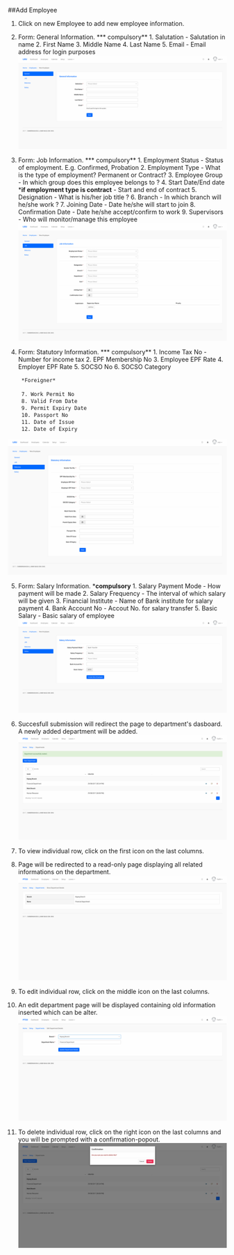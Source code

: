 ##Add Employee

1. Click on new Employee to add new employee information.

2. Form: General Information. *** compulsory**
        1. Salutation
           - Salutation in name
        2. First Name
        3. Middle Name
        4. Last Name
        5. Email
        	- Email address for login purposes
![Create Employee: 1](/Images/Employee/employee_create_general.png)

3. Form: Job Information. *** compulsory**
		1. Employment Status
			- Status of employment. E.g. Confirmed, Probation
		2. Employment Type
			- What is the type of employment? Permanent or Contract?
		3. Employee Group
			- In which group does this employee belongs to ?
		4. Start Date/End date ***if employment type is contract**
			- Start and end of contract
		5. Designation
			- What is his/her job title ?
		6. Branch
			- In which branch will he/she work ?
		7. Joining Date
			- Date he/she will start to join
		8. Confirmation Date
			- Date he/she accept/confirm to work
		9. Supervisors
			- Who will monitor/manage this employee
![Create Employee: 2](/Images/Employee/employee_create_job.png)

4. Form: Statutory Information. *** compulsory**
		1. Income Tax No
			- Number for income tax
		2. EPF Membership No
		3. Employee EPF Rate
		4. Employer EPF Rate
		5. SOCSO No
		6. SOCSO Category

		*Foreigner*

		7. Work Permit No
		8. Valid From Date
		9. Permit Expiry Date
		10. Passport No
		11. Date of Issue
		12. Date of Expiry
![Create Employee: 3](/Images/Employee/employee_create_statutory.png)

5. Form: Salary Information. ***compulsory**
		1. Salary Payment Mode
			- How payment will be made
		2. Salary Frequency
			- The interval of which salary will be given
		3. Financial Institute
			- Name of Bank institute for salary payment
		4. Bank Account No
			- Accout No. for salary transfer
		5. Basic Salary
			- Basic salary of employee
![Create Employee: 4](/Images/Employee/employee_create_salary.png)

6. Succesfull submission will redirect the page to department's dasboard. A newly added department will be added.
![Success Employee](/Images/Department/department_success.png)

7. To view individual row, click on the first icon on the last columns.

8. Page will be redirected to a read-only page displaying all related informations on the department.
![Show Employee](/Images/Department/department_show.png)

9. To edit individual row, click on the middle icon on the last columns.

10. An edit department page will be displayed containing old information inserted which can be alter.
![Edit Employee](/Images/Department/department_edit.png)

11. To delete individual row, click on the right icon on the last columns and you will be prompted with a confirmation-popout.
![Delete Employee](/Images/Department/department_delete.png)

